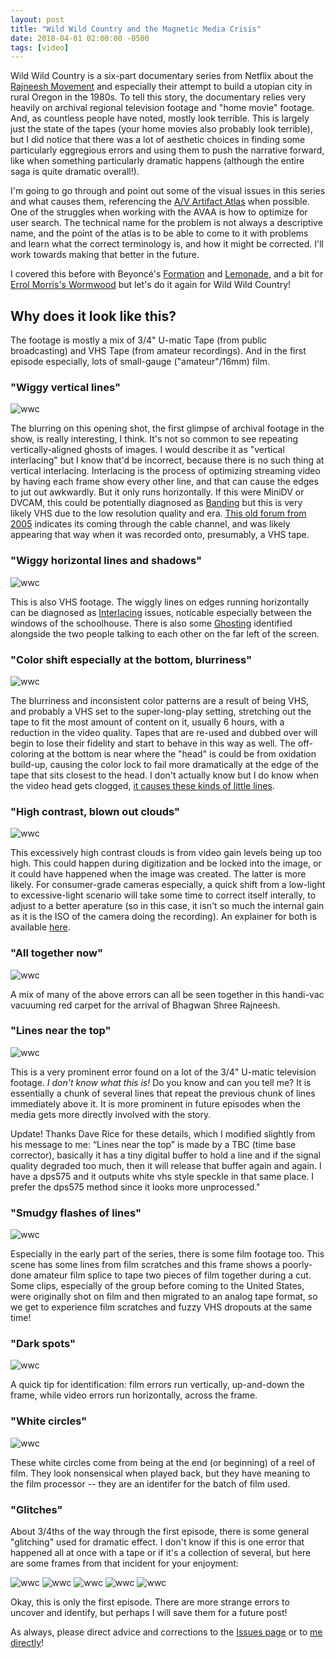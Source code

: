 ```yaml
---
layout: post
title: "Wild Wild Country and the Magnetic Media Crisis"
date: 2018-04-01 02:00:00 -0500
tags: [video]
---
```


Wild Wild Country is a six-part documentary series from Netflix about the [Rajneesh Movement](https://en.wikipedia.org/wiki/Rajneeshpuram) and especially their attempt to build a utopian city in rural Oregon in the 1980s. To tell this story, the documentary relies very heavily on archival regional television footage and "home movie" footage. And, as countless people have noted, mostly look terrible. This is largely just the state of the tapes (your home movies also probably look terrible), but I did notice that there was a lot of aesthetic choices in finding some particularly eggregious errors and using them to push the narrative forward, like when something particularly dramatic happens (although the entire saga is quite dramatic overall!). 

I'm going to go through and point out some of the visual issues in this series and what causes them, referencing the [A/V Artifact Atlas](https://bavc.github.io/avaa/) when possible. One of the struggles when working with the AVAA is how to optimize for user search. The technical name for the problem is not always a descriptive name, and the point of the atlas is to be able to come to it with problems and learn what the correct terminology is, and how it might be corrected. I'll work towards making that better in the future.

I covered this before with Beyoncé's [Formation](http://bits.ashleyblewer.com/blog/2016/02/08/format-ion-video-playback-errors-in-beyonces-latest-music-video/) and [Lemonade](http://bits.ashleyblewer.com/blog/2016/04/29/lemonade/), and a bit for [Errol Morris's Wormwood](http://bits.ashleyblewer.com/blog/2017/12/28/errol-morris-wormwood-aspect-ratios/) but let's do it again for Wild Wild Country!

## Why does it look like this?

The footage is mostly a mix of 3/4" U-matic Tape (from public broadcasting) and VHS Tape (from amateur recordings). And in the first episode especially, lots of small-gauge ("amateur"/16mm) film.

### "Wiggy vertical lines"

![wwc](/images/wwc/1.jpg) 

The blurring on this opening shot, the first glimpse of archival footage in the show, is really interesting, I think. It's not so common to see repeating vertically-aligned ghosts of images. I would describe it as "vertical interlacing" but I know that'd be incorrect, because there is no such thing at vertical interlacing. Interlacing is the process of optimizing streaming video by having each frame show every other line, and that can cause the edges to jut out awkwardly. But it only runs horizontally. If this were MiniDV or DVCAM, this could be potentially diagnosed as [Banding](https://bavc.github.io/avaa/artifacts/head_clog_banding.html) but this is very likely VHS due to the low resolution quality and era. [This old forum from 2005](http://www.dslreports.com/forum/r14881779-Vertical-Interlacing) indicates its coming through the cable channel, and was likely appearing that way when it was recorded onto, presumably, a VHS tape.

### "Wiggy horizontal lines and shadows"

![wwc](/images/wwc/2.jpg) 

This is also VHS footage. The wiggly lines on edges running horizontally can be diagnosed as [Interlacing](https://en.wikipedia.org/wiki/Interlaced_video) issues, noticable especially between the windows of the schoolhouse. There is also some [Ghosting](https://bavc.github.io/avaa/artifacts/ghost.html) identified alongside the two people talking to each other on the far left of the screen.

### "Color shift especially at the bottom, blurriness"

![wwc](/images/wwc/3.jpg) 

The blurriness and inconsistent color patterns are a result of being VHS, and probably a VHS set to the super-long-play setting, stretching out the tape to fit the most amount of content on it, usually 6 hours, with a reduction in the video quality. Tapes that are re-used and dubbed over will begin to lose their fidelity and start to behave in this way as well. The off-coloring at the bottom is near where the "head" is could be from oxidation build-up, causing the color lock to fail more dramatically at the edge of the tape that sits closest to the head. I don't actually know but I do know when the video head gets clogged, [it causes these kinds of little lines](https://bavc.github.io/avaa/artifacts/video_head_clog.html).

### "High contrast, blown out clouds"

![wwc](/images/wwc/4.jpg) 

This excessively high contrast clouds is from video gain levels being up too high. This could happen during digitization and be locked into the image, or it could have happened when the image was created. The latter is more likely. For consumer-grade cameras especially, a quick shift from a low-light to excessive-light scenario will take some time to correct itself interally, to adjust to a better aperature (so in this case, it isn't so much the internal gain as it is the ISO of the camera doing the recording). An explainer for both is available [here](https://www.videouniversity.com/articles/what-is-the-difference-between-gain-and-iso/).

### "All together now"

![wwc](/images/wwc/5.jpg) 

A mix of many of the above errors can all be seen together in this handi-vac vacuuming red carpet for the arrival of Bhagwan Shree Rajneesh.

### "Lines near the top"

![wwc](/images/wwc/6.jpg) 

This is a very prominent error found on a lot of the 3/4" U-matic television footage. *I don't know what this is!* Do you know and can you tell me? It is essentially a chunk of several lines that repeat the previous chunk of lines immediately above it. It is more prominent in future episodes when the media gets more directly involved with the story.

Update! Thanks Dave Rice for these details, which I modified slightly from his message to me: “Lines near the top” is made by a TBC (time base corrector), basically it has a tiny digital buffer to hold a line and if the signal quality degraded too much, then it will release that buffer again and again. I have a dps575 and it outputs white vhs style speckle in that same place. I prefer the dps575 method since it looks more unprocessed."

### "Smudgy flashes of lines"

![wwc](/images/wwc/7.jpg) 

Especially in the early part of the series, there is some film footage too. This scene has some lines from film scratches and this frame shows a poorly-done amateur film splice to tape two pieces of film together during a cut. Some clips, especially of the group before coming to the United States, were originally shot on film and then migrated to an analog tape format, so we get to experience film scratches and fuzzy VHS dropouts at the same time!

### "Dark spots"

![wwc](/images/wwc/8.jpg) 

A quick tip for identification: film errors run vertically, up-and-down the frame, while video errors run horizontally, across the frame. 

### "White circles"

![wwc](/images/wwc/9.jpg) 

These white circles come from being at the end (or beginning) of a reel of film. They look nonsensical when played back, but they have meaning to the film processor -- they are an identifer for the batch of film used.

### "Glitches"

About 3/4ths of the way through the first episode, there is some general "glitching" used for dramatic effect. I don't know if this is one error that happened all at once with a tape or if it's a collection of several, but here are some frames from that incident for your enjoyment:

![wwc](/images/wwc/10.jpg) 
![wwc](/images/wwc/11.jpg) 
![wwc](/images/wwc/12.jpg) 
![wwc](/images/wwc/13.jpg) 
![wwc](/images/wwc/14.jpg) 


Okay, this is only the first episode. There are more strange errors to uncover and identify, but perhaps I will save them for a future post!

As always, please direct advice and corrections to the [Issues page](https://github.com/ablwr/ablwr.github.io/issues) or to [me directly](https://www.twitter.com/ablwr)!


